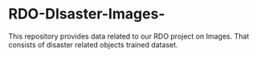 # RDO-DIsaster-Images-
This repository provides data related to our RDO project on Images. That consists of disaster related objects trained dataset.  

